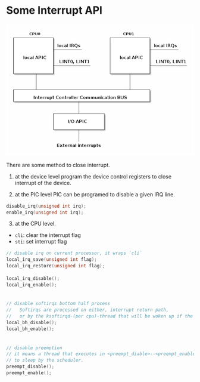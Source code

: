 # Some Interrupt API

![interrupts](./images/interrupt_types.png)

There are some method to close interrupt.

1. at the device level
program the device control registers to close interrupt of the device.
&nbsp;

2. at the PIC level
PIC can be programed to disable a given IRQ line.

```c
disable_irq(unsigned int irq);
enable_irq(unsigned int irq);
```

3. at the CPU level.
* `cli`: clear the interrupt flag
* `sti`: set interrupt flag

```c
// disable irq on current processor, it wraps `cli`
local_irq_save(unsigned int flag);
local_irq_restore(unsigned int flag);

local_irq_disable();
local_irq_enable();


// disable softirqs bottom half process
//   Softirqs are processed on either, interrupt return path,
//   or by the ksoftirqd-(per cpu)-thread that will be woken up if the system suffers of heavy softirq-load. 
local_bh_disable();
local_bh_enable();


// disable preemption
// it means a thread that executes in <preempt_diable>--<preempt_enable> scope will not be put
// to sleep by the scheduler.
preempt_disable();
preempt_enable();

```